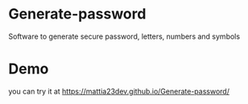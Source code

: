 # Generate-password

Software to generate  secure password, letters, numbers and symbols

# Demo

you can try it at https://mattia23dev.github.io/Generate-password/
